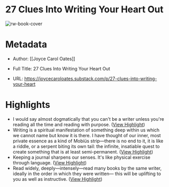 # 27 Clues Into Writing Your Heart Out

![rw-book-cover](https://substackcdn.com/image/fetch/f_auto,q_auto:good,fl_progressive:steep/https%3A%2F%2Fsubstack-post-media.s3.amazonaws.com%2Fpublic%2Fimages%2Ff099d779-79af-4d89-b6c0-2ed6807c2a15_1200x478.jpeg)

# Metadata
- Author: [[Joyce Carol Oates]]
- Full Title: 27 Clues Into Writing Your Heart Out

- URL: https://joycecaroloates.substack.com/p/27-clues-into-writing-your-heart

# Highlights
- I would say almost dogmatically that you can't be a writer unless you're reading all the time and reading with purpose. ([View Highlight](https://read.readwise.io/read/01hnf8064mjmnvx4yjcp2dvsht))
- Writing is a spiritual manifestation of something deep within us which we cannot name but know it is there. I have thought of our inner, most private essence as a kind of Mobiüs strip—there is no end to it, it is like a riddle, or a serpent biting its own tail: the infinite, insatiable quest to create something that is at least semi-permanent. ([View Highlight](https://read.readwise.io/read/01hnf82qkyfpr3ga4mbvfeb42t))
- Keeping a journal sharpens our senses. It's like physical exercise through language. ([View Highlight](https://read.readwise.io/read/01hnf84vg6ctzayrpmqtrgry4b))
- Read widely, deeply—intensely—read many books by the same writer, ideally in the order in which they were written— this will be uplifting to you as well as instructive. ([View Highlight](https://read.readwise.io/read/01hnf870jaff3b8xd5xrntv5a2))
